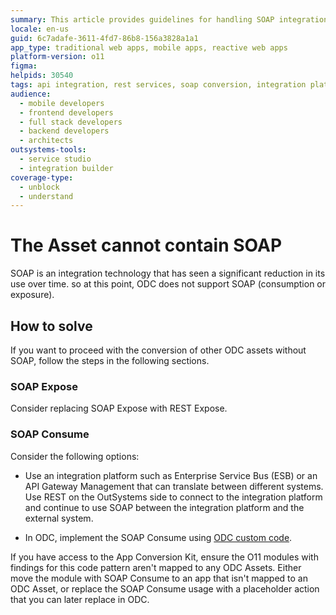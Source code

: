 ```yaml
---
summary: This article provides guidelines for handling SOAP integrations before converting O11 apps to OutSystems Developer Cloud (ODC).
locale: en-us
guid: 6c7adafe-3611-4fd7-86b8-156a3828a1a1
app_type: traditional web apps, mobile apps, reactive web apps
platform-version: o11
figma:
helpids: 30540
tags: api integration, rest services, soap conversion, integration platforms, outsystems developer cloud
audience:
  - mobile developers
  - frontend developers
  - full stack developers
  - backend developers
  - architects
outsystems-tools:
  - service studio
  - integration builder
coverage-type:
  - unblock
  - understand
---
```


# The Asset cannot contain SOAP

SOAP is an integration technology that has seen a significant reduction in its use over time. so at this point, ODC does not support SOAP (consumption or exposure).

## How to solve

If you want to proceed with the conversion of other ODC assets without SOAP, follow the steps in the following sections.

### SOAP Expose

Consider replacing SOAP Expose with REST Expose.

### SOAP Consume

Consider the following options:

* Use an integration platform such as Enterprise Service Bus (ESB) or an API Gateway Management that can translate between different systems. Use REST on the OutSystems side to connect to the integration platform and continue to use SOAP between the integration platform and the external system.

* In ODC, implement the SOAP Consume using [ODC custom code](https://success.outsystems.com/documentation/outsystems_developer_cloud/building_apps/extend_your_apps_with_external_logic_using_custom_code/supporting_soap_in_odc/).

If you have access to the App Conversion Kit, ensure the O11 modules with findings for this code pattern aren't mapped to any ODC Assets. Either move the module with SOAP Consume to an app that isn't mapped to an ODC Asset, or replace the SOAP Consume usage with a placeholder action that you can later replace in ODC.
